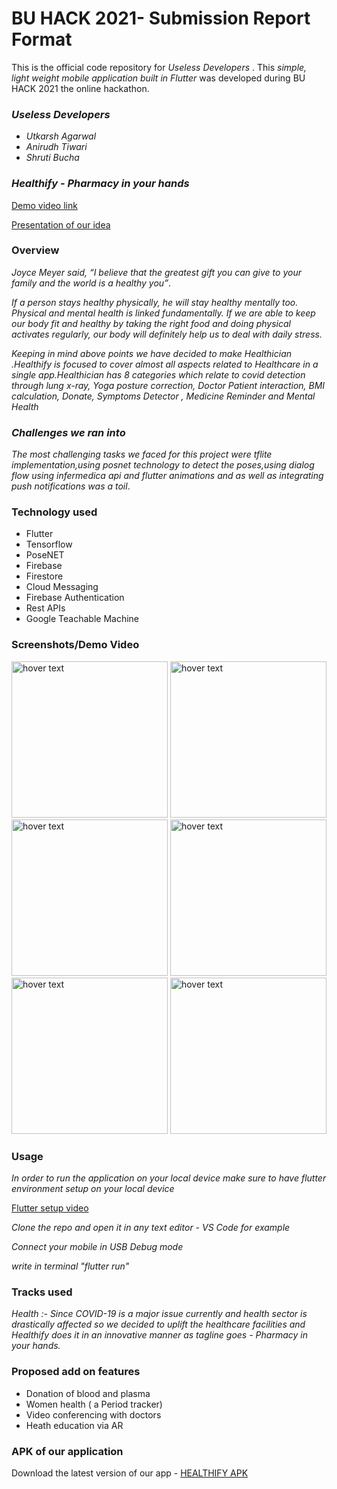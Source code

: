 # BU HACK 2021- Submission Report Format

This is the official code repository for _Useless Developers_ . This _simple, light weight mobile application built in Flutter_ was developed during BU HACK 2021 
the online hackathon.

### _Useless Developers_

* _Utkarsh Agarwal_
* _Anirudh Tiwari_
* _Shruti Bucha_

### _Healthify_ _- Pharmacy in your hands_

[Demo video link](https://drive.google.com/file/d/1i7wqK5IXuEcN0IbifGzsHXqsMElznIF1/view?usp=drivesdk)

[Presentation of our idea](https://drive.google.com/file/d/1hRNxdmlwZwYbBz6V-dqz-KZw_XUlJnCv/view?usp=sharing)



### Overview

_Joyce Meyer said, “I believe that the greatest gift you can give to your family and the world is a healthy you”_.

_If a person stays healthy physically, he will stay healthy mentally too. Physical and mental health is linked fundamentally. If we are able to keep our body fit and healthy by taking the right food and doing physical activates regularly, our body will definitely help us to deal with daily stress._ 

_Keeping in mind above points we have decided to make Healthician .Healthify is focused to cover almost all aspects related to Healthcare in a single app.Healthician has 8_ _categories which relate to covid detection through lung x-ray, Yoga posture correction, Doctor Patient interaction, BMI calculation, Donate, Symptoms Detector , Medicine_ _Reminder and Mental Health_

### _Challenges we ran into_
_The most challenging tasks we faced for this project were tflite implementation,using posnet technology to detect the poses,using dialog flow using infermedica api and flutter_ _animations and as well as integrating push notifications was a toil_.

### Technology used

* Flutter
* Tensorflow
* PoseNET
* Firebase
* Firestore
* Cloud Messaging
* Firebase Authentication
* Rest APIs
* Google Teachable Machine

### Screenshots/Demo Video

<img src="https://github.com/anirudh-t4/wHACKiest2021_USELESS_DEVELOPERS/blob/main/images/IMG-20210404-WA0004.jpg" width="250" title="hover text">

<img src="https://github.com/anirudh-t4/wHACKiest2021_USELESS_DEVELOPERS/blob/main/images/IMG-20210404-WA0005.jpg" width="250" title="hover text">

<img src="https://github.com/anirudh-t4/wHACKiest2021_USELESS_DEVELOPERS/blob/main/images/pose.jpeg" width="250" title="hover text">
<img src="https://github.com/anirudh-t4/wHACKiest2021_USELESS_DEVELOPERS/blob/main/images/medicine.jpeg" width="250" title="hover text">
<img src="https://github.com/anirudh-t4/wHACKiest2021_USELESS_DEVELOPERS/blob/main/images/lungs.jpeg" width="250" title="hover text">
<img src="https://github.com/anirudh-t4/wHACKiest2021_USELESS_DEVELOPERS/blob/main/images/body.jpeg" width="250" title="hover text">




### Usage

_In order to run the application on your local device make sure to have flutter environment setup on your local device_

[Flutter setup video](https://www.youtube.com/watch?v=fDnqXmLSqtg "Video")

_Clone the repo and open it in any text editor - VS Code for example_

_Connect your mobile in USB Debug mode_

_write in terminal "flutter run"_

### Tracks used
_Health :-  Since COVID-19 is a major issue currently and health sector is drastically affected so we decided to uplift the healthcare facilities and Healthify does it in an innovative manner as tagline goes - Pharmacy in your hands._


### Proposed add on features

* Donation of blood and plasma
* Women health ( a Period tracker)
* Video conferencing with doctors
* Heath education via AR 

### APK of our application
Download the latest version of our app - 
[HEALTHIFY APK](https://drive.google.com/file/d/1iMvOSgBVR_s_2kz2xClJrCKzT9uZw2pg/view?usp=drivesdk)

